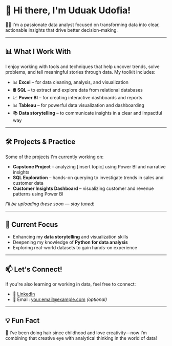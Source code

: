 # 🌟 Hi there, I'm Uduak Udofia!

👋🏾 I'm a passionate data analyst focused on transforming data into clear, actionable insights that drive better decision-making. 

---

## 📊 What I Work With

I enjoy working with tools and techniques that help uncover trends, solve problems, and tell meaningful stories through data. My toolkit includes:
- 📊 **Excel** – for data cleaning, analysis, and visualization  
- 🛢️ **SQL** – to extract and explore data from relational databases  
- 📈 **Power BI** – for creating interactive dashboards and reports  
- 📊 **Tableau** – for powerful data visualization and dashboarding  
- 📚 **Data storytelling** – to communicate insights in a clear and impactful way  


---

## 🛠️ Projects & Practice

Some of the projects I'm currently working on:
- **Capstone Project** – analyzing [insert topic] using Power BI and narrative insights  
- **SQL Exploration** – hands-on querying to investigate trends in sales and customer data  
- **Customer Insights Dashboard** – visualizing customer and revenue patterns using Power BI
  
*I'll be uploading these soon — stay tuned!*

---

## 🌱 Current Focus

- Enhancing my **data storytelling** and visualization skills  
- Deepening my knowledge of **Python for data analysis**  
- Exploring real-world datasets to gain hands-on experience  
---

## 📫 Let's Connect!

If you're also learning or working in data, feel free to connect:
- 💼 [LinkedIn](https://www.linkedin.com/in/your-username-here)  
- 📧 Email: your.email@example.com *(optional)*  


---

## 💡 Fun Fact

🎨 I’ve been doing hair since childhood and love creativity—now I’m combining that creative eye with analytical thinking in the world of data!


